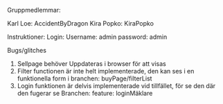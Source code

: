 Gruppmedlemmar:

Karl Loe: AccidentByDragon
Kira Popko: KiraPopko

Instruktioner:
Login: 
  Username: admin
  password: admin

Bugs/glitches
1. Sellpage behöver Uppdateras i browser för att visas
2. Filter functionen är inte helt implementerade, den kan ses i en funktionella form i branchen: buyPage/filterList
3. Login funktionen är delvis implementerade vid tillfället, för se den där den fugerar se Branchen: feature: loginMäklare
